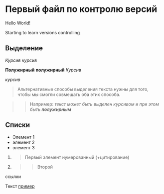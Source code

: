 # Первый файл по контролю версий
Hello World!

Starting to learn versions controlling 

## Выделение
*Курсив* _курсив_

**Полужирный** __полужирный__
*Курсив*

_курсив_

> Альтернативные способы выделения текста нужны для того, чтобы  мы смогли совмещать оба этих способа. 

>>Например: 
_текст может быть выделен курсивом и при этом быть **полужирным**_

## Списки
* Элемент 1
* элемент 2
* элемент 3

1. >Первый элемент нумерованный (+цитирование)
2. >>Второй

ссылки 

Текст [пример](http.example.com "всплывающая подсказка")
